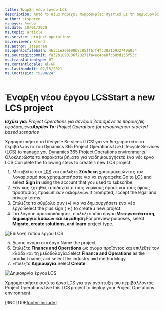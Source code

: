 ```yaml
---
title: Έναρξη νέου έργου LCS
description: Αυτό το θέμα παρέχει πληροφορίες σχετικά με τη δημιουργία ενός νέου έργου στο LCS για το περιβάλλον Project Operations.
author: stsporen
manager: Annbe
ms.date: 10/01/2020
ms.topic: article
ms.service: project-operations
ms.reviewer: kfend
ms.author: stsporen
ms.openlocfilehash: 463c1e206090b8c85ff67f4fc38a15932749a834
ms.sourcegitcommit: fa32b1893286f20271fa4ec4be8fc68bd135f53c
ms.translationtype: HT
ms.contentlocale: el-GR
ms.lasthandoff: 02/15/2021
ms.locfileid: "5290224"
---
```

# <a name="start-a-new-lcs-project"></a><span data-ttu-id="9a08d-103">Έναρξη νέου έργου LCS</span><span class="sxs-lookup"><span data-stu-id="9a08d-103">Start a new LCS project</span></span>

<span data-ttu-id="9a08d-104">_**Ισχύει για:** Project Operations για σενάρια βασισμένα σε πόρους/μη εφοδιασμένα_</span><span class="sxs-lookup"><span data-stu-id="9a08d-104">_**Applies To:** Project Operations for resource/non-stocked based scenarios_</span></span>

<span data-ttu-id="9a08d-105">Χρησιμοποιήστε το Lifecycle Services (LCS) για να διαχειριστείτε τα περιβάλλοντα του Dynamics 365 Project Operations.</span><span class="sxs-lookup"><span data-stu-id="9a08d-105">Use Lifecycle Services (LCS) to manage you Dynamics 365 Project Operations environments.</span></span> <span data-ttu-id="9a08d-106">Ολοκληρώστε τα παρακάτω βήματα για να δημιουργήσετε ένα νέο έργο LCS.</span><span class="sxs-lookup"><span data-stu-id="9a08d-106">Complete the following steps to create a new LCS project.</span></span>

1. <span data-ttu-id="9a08d-107">Μεταβείτε στο [LCS](https://lcs.dynamics.com/Logon/Index) και επιλέξτε **Σύνδεση** χρησιμοποιώντας τον λογαριασμό που χρησιμοποιήσατε για να εγγραφείτε.</span><span class="sxs-lookup"><span data-stu-id="9a08d-107">Go to [LCS](https://lcs.dynamics.com/Logon/Index) and select **Sign in** using the account that you used to subscribe.</span></span>
2. <span data-ttu-id="9a08d-108">Εάν σας ζητηθεί, αποδεχτείτε τους νομικούς όρους και τους όρους προστασίας προσωπικών δεδομένων.</span><span class="sxs-lookup"><span data-stu-id="9a08d-108">If prompted, accept the legal and privacy terms.</span></span>
3. <span data-ttu-id="9a08d-109">Επιλέξτε το σύμβολο συν (**+**) για να δημιουργήσετε ένα νέο έργο.</span><span class="sxs-lookup"><span data-stu-id="9a08d-109">Select the plus sign ( **+** ) to create a new project.</span></span>
4. <span data-ttu-id="9a08d-110">Για λόγους προεπισκόπησης, επιλέξτε τύπο έργου **Μετεγκατάσταση, δημιουργία λύσεων και εκμάθηση**.</span><span class="sxs-lookup"><span data-stu-id="9a08d-110">For preview purposes, select **Migrate, create solutions, and learn** project type.</span></span>

  ![Επιλογή τύπου έργου LCS](./media/create-lcs-1.png)

5. <span data-ttu-id="9a08d-112">Δώστε όνομα στο έργο.</span><span class="sxs-lookup"><span data-stu-id="9a08d-112">Name the project.</span></span> 
6. <span data-ttu-id="9a08d-113">Επιλέξτε **Finance and Operations** ως όνομα προϊόντος και επιλέξτε τον κλάδο και τη μεθοδολογία.</span><span class="sxs-lookup"><span data-stu-id="9a08d-113">Select **Finance and Operations** as the product name, and select the industry and methodology.</span></span> 
7. <span data-ttu-id="9a08d-114">Επιλέξτε **Δημιουργία**.</span><span class="sxs-lookup"><span data-stu-id="9a08d-114">Select **Create**.</span></span>

![Δημιουργία έργου LCS](./media/create-lcs-2.png)

<span data-ttu-id="9a08d-116">Χρησιμοποιήστε αυτό το έργο LCS για την ανάπτυξη του περιβάλλοντος Project Operations.</span><span class="sxs-lookup"><span data-stu-id="9a08d-116">Use this LCS project to deploy your Project Operations environment.</span></span>



[!INCLUDE[footer-include](../includes/footer-banner.md)]